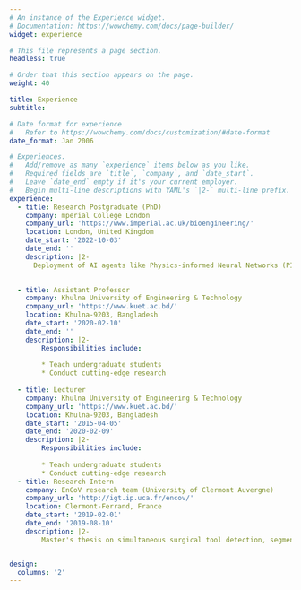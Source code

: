 ```yaml
---
# An instance of the Experience widget.
# Documentation: https://wowchemy.com/docs/page-builder/
widget: experience

# This file represents a page section.
headless: true

# Order that this section appears on the page.
weight: 40

title: Experience
subtitle:

# Date format for experience
#   Refer to https://wowchemy.com/docs/customization/#date-format
date_format: Jan 2006

# Experiences.
#   Add/remove as many `experience` items below as you like.
#   Required fields are `title`, `company`, and `date_start`.
#   Leave `date_end` empty if it's your current employer.
#   Begin multi-line descriptions with YAML's `|2-` multi-line prefix.
experience:	
  - title: Research Postgraduate (PhD)
    company: mperial College London
    company_url: 'https://www.imperial.ac.uk/bioengineering/'
    location: London, United Kingdom 
    date_start: '2022-10-03'
    date_end: ''
    description: |2-
      Deployment of AI agents like Physics-informed Neural Networks (PINNs) in the field of medical image computing. 

        	
  - title: Assistant Professor
    company: Khulna University of Engineering & Technology
    company_url: 'https://www.kuet.ac.bd/'
    location: Khulna-9203, Bangladesh
    date_start: '2020-02-10'
    date_end: ''
    description: |2-
        Responsibilities include:
        
        * Teach undergraduate students
        * Conduct cutting-edge research
        
  - title: Lecturer
    company: Khulna University of Engineering & Technology
    company_url: 'https://www.kuet.ac.bd/'
    location: Khulna-9203, Bangladesh
    date_start: '2015-04-05'
    date_end: '2020-02-09'
    description: |2-
        Responsibilities include:
        
        * Teach undergraduate students
        * Conduct cutting-edge research
  - title: Research Intern
    company: EnCoV research team (University of Clermont Auvergne)
    company_url: 'http://igt.ip.uca.fr/encov/'
    location: Clermont-Ferrand, France
    date_start: '2019-02-01'
    date_end: '2019-08-10'
    description: |2-        
        Master's thesis on simultaneous surgical tool detection, segmentation, and 3D tool's pose estimation employing AI and algebraic geometry. 


design:
  columns: '2'
---
```

